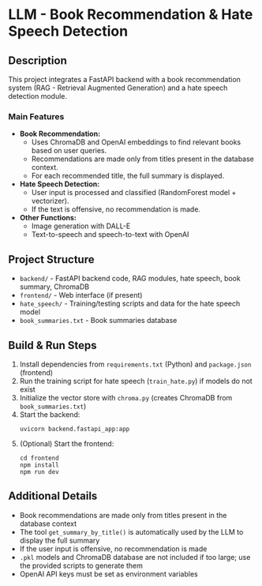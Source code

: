 # LLM - Book Recommendation & Hate Speech Detection

## Description
This project integrates a FastAPI backend with a book recommendation system (RAG - Retrieval Augmented Generation) and a hate speech detection module.

### Main Features
- **Book Recommendation:**
  - Uses ChromaDB and OpenAI embeddings to find relevant books based on user queries.
  - Recommendations are made only from titles present in the database context.
  - For each recommended title, the full summary is displayed.
- **Hate Speech Detection:**
  - User input is processed and classified (RandomForest model + vectorizer).
  - If the text is offensive, no recommendation is made.
- **Other Functions:**
  - Image generation with DALL-E
  - Text-to-speech and speech-to-text with OpenAI

## Project Structure
- `backend/` - FastAPI backend code, RAG modules, hate speech, book summary, ChromaDB
- `frontend/` - Web interface (if present)
- `hate_speech/` - Training/testing scripts and data for the hate speech model
- `book_summaries.txt` - Book summaries database

## Build & Run Steps
1. Install dependencies from `requirements.txt` (Python) and `package.json` (frontend)
2. Run the training script for hate speech (`train_hate.py`) if models do not exist
3. Initialize the vector store with `chroma.py` (creates ChromaDB from `book_summaries.txt`)
4. Start the backend:
   ```
   uvicorn backend.fastapi_app:app
   ```
5. (Optional) Start the frontend:
   ```
   cd frontend
   npm install
   npm run dev
   ```

## Additional Details
- Book recommendations are made only from titles present in the database context
- The tool `get_summary_by_title()` is automatically used by the LLM to display the full summary
- If the user input is offensive, no recommendation is made
- `.pkl` models and ChromaDB database are not included if too large; use the provided scripts to generate them
- OpenAI API keys must be set as environment variables
